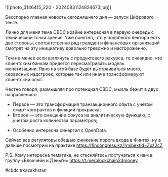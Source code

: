 
![[photo_3146415_220 - 20240831124824673.jpg]]

Бесспорно главная новость сегодняшнего дня — запуск Цифрового тенге.

Лично для меня тема CBDC крайне интересная в первую очередь с технической точки зрения. Уже понятно, что у подобного вектора есть две стороны, соответственно ряд граждан и финансовых организаций смотрят на эту инициативу довольно тревожно и настороженно.

Тем не менее если взглянуть с продуктового ракурса, то очевидно, что клиентским банкам придется пересматривать модель монетизациии. Явно на этой базе будет выстраиваться много, сервисных надстроек, которые так или иначе трансформируют клиентский опыт.

Честно говоря, размышляя про потенциал CBDC, мысль бежит в двух направлениях:
- Первое — это трансформация транзакционного опыта с учетом смарт контрактов и функций прокраска;
- Второе — это смещение фокуса на аналитическую функцию, с учетом роста количества параметров;
+ Особенно интересна синергия с OpenData. 

Сейчас все регуляторы обещаю снижение порога входа в Финтех, ну а дальше посмотрим на практике https://fincongress.kz/?mibextid=Zxz2cZ

P.S.
Кому интересна тематика, не стесняйтесь постучаться к нам в группу «Блокчейн и Деньги» https://t.me/blockchain24money

#cbdc #kazakhstan 
